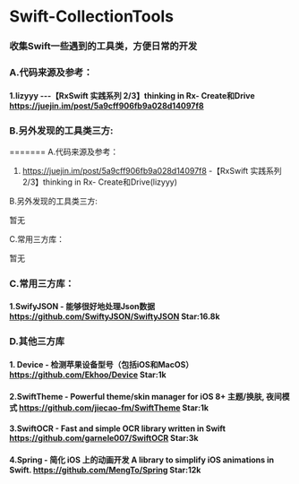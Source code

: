 # Swift-CollectionTools
### 收集Swift一些遇到的工具类，方便日常的开发

### A.代码来源及参考：
#### 1.lizyyy ---【RxSwift 实践系列 2/3】thinking in Rx- Create和Drive https://juejin.im/post/5a9cff906fb9a028d14097f8


### B.另外发现的工具类三方:

=======
A.代码来源及参考：

1. https://juejin.im/post/5a9cff906fb9a028d14097f8 -【RxSwift 实践系列 2/3】thinking in Rx- Create和Drive(lizyyy) 


B.另外发现的工具类三方:

暂无

C.常用三方库：

暂无

### C.常用三方库：

#### 1.SwifyJSON - 能够很好地处理Json数据 https://github.com/SwiftyJSON/SwiftyJSON Star:16.8k

### D.其他三方库

#### 1. Device - 检测苹果设备型号（包括iOS和MacOS）https://github.com/Ekhoo/Device Star:1k
#### 2.SwiftTheme - Powerful theme/skin manager for iOS 8+ 主题/换肤, 夜间模式 https://github.com/jiecao-fm/SwiftTheme Star:1k
#### 3.SwiftOCR - Fast and simple OCR library written in Swift https://github.com/garnele007/SwiftOCR Star:3k
#### 4.Spring - 简化 iOS 上的动画开发 A library to simplify iOS animations in Swift.  https://github.com/MengTo/Spring Star:12k
